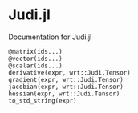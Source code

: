 # Judi.jl

Documentation for Judi.jl

```@docs
@matrix(ids...)
@vector(ids...)
@scalar(ids...)
derivative(expr, wrt::Judi.Tensor)
gradient(expr, wrt::Judi.Tensor)
jacobian(expr, wrt::Judi.Tensor)
hessian(expr, wrt::Judi.Tensor)
to_std_string(expr)
```
